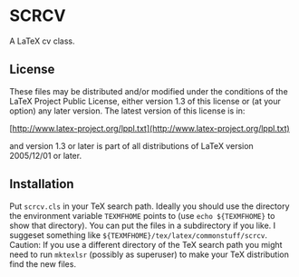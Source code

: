 # SCRCV

A LaTeX cv class.

## License

These files may be distributed and/or modified under the conditions of the LaTeX Project Public License, either version 1.3 of this license or (at your option) any later version. The latest version of this license is in:

[http://www.latex-project.org/lppl.txt](http://www.latex-project.org/lppl.txt)

and version 1.3 or later is part of all distributions of LaTeX version 2005/12/01 or later.

## Installation

Put `scrcv.cls` in your TeX search path. Ideally you should use the directory the environment variable `TEXMFHOME` points to (use `echo ${TEXMFHOME}` to show that directory). You can put the files in a subdirectory if you like. I suggeset something like `${TEXMFHOME}/tex/latex/commonstuff/scrcv`. Caution: If you use a different directory of the TeX search path you might need to run `mktexlsr` (possibly as superuser) to make your TeX distribution find the new files.
